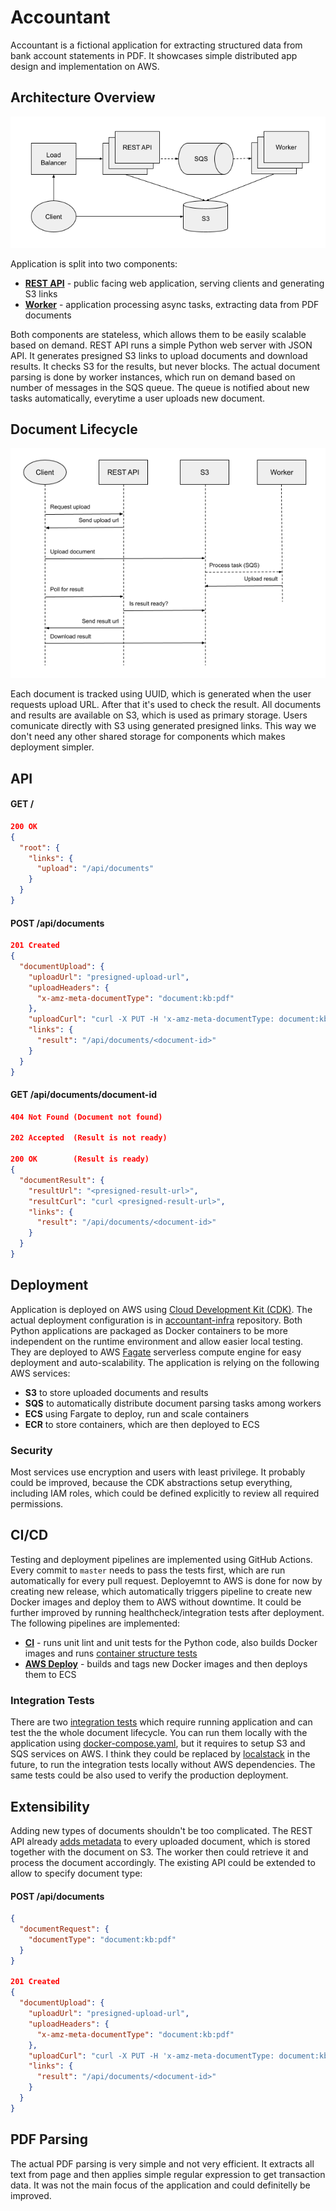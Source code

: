 # Accountant

Accountant is a fictional application for extracting structured data from bank account statements in PDF. It showcases simple distributed app design and implementation on AWS.

## Architecture Overview

![overview](docs/accountant-overview.png)

Application is split into two components:
* **[REST API](web.py)** - public facing web application, serving clients and generating S3 links
* **[Worker](worker.py)** - application processing async tasks, extracting data from PDF documents

Both components are stateless, which allows them to be easily scalable based on demand. REST API runs a simple Python web server with JSON API. It generates presigned S3 links to upload documents and download results. It checks S3 for the results, but never blocks. The actual document parsing is done by worker instances, which run on demand based on number of messages in the SQS queue. The queue is notified about new tasks automatically, everytime a user uploads new document.

## Document Lifecycle

![sequence](docs/accountant-sequence.png)

Each document is tracked using UUID, which is generated when the user requests upload URL. After that it's used to check the result. All documents and results are available on S3, which is used as primary storage. Users comunicate directly with S3 using generated presigned links. This way we don't need any other shared storage for components which makes deployment simpler.

## API

#### GET /
```json
200 OK
{
  "root": {
    "links": {
      "upload": "/api/documents"
    }
  }
}
```

#### POST /api/documents
```json
201 Created
{
  "documentUpload": {
    "uploadUrl": "presigned-upload-url",
    "uploadHeaders": {
      "x-amz-meta-documentType": "document:kb:pdf"
    },
    "uploadCurl": "curl -X PUT -H 'x-amz-meta-documentType: document:kb:pdf' --upload-file filename <presigned-upload-url>",
    "links": {
      "result": "/api/documents/<document-id>"
    }
  }
}
```

#### GET /api/documents/document-id
```json
404 Not Found (Document not found)

202 Accepted  (Result is not ready)

200 OK        (Result is ready)
{
  "documentResult": {
    "resultUrl": "<presigned-result-url>",
    "resultCurl": "curl <presigned-result-url>",
    "links": {
      "result": "/api/documents/<document-id>"
    }
  }
}
```

## Deployment

Application is deployed on AWS using [Cloud Development Kit (CDK)](https://aws.amazon.com/cdk/). The actual deployment configuration is in [accountant-infra](https://github.com/kupcimat/accountant-infra) repository. Both Python applications are packaged as Docker containers to be more independent on the runtime environment and allow easier local testing. They are deployed to AWS [Fagate](https://aws.amazon.com/fargate) serverless compute engine for easy deployment and auto-scalability. The application is relying on the following AWS services:
* **S3** to store uploaded documents and results
* **SQS** to automatically distribute document parsing tasks among workers
* **ECS** using Fargate to deploy, run and scale containers
* **ECR** to store containers, which are then deployed to ECS

### Security

Most services use encryption and users with least privilege. It probably could be improved, because the CDK abstractions setup everything, including IAM roles, which could be defined explicitly to review all required permissions.

## CI/CD

Testing and deployment pipelines are implemented using GitHub Actions. Every commit to `master` needs to pass the tests first, which are run automatically for every pull request. Deployemnt to AWS is done for now by creating new release, which automatically triggers pipeline to create new Docker images and deploy them to AWS without downtime. It could be further improved by running healthcheck/integration tests after deployment. The following pipelines are implemented:
* **[CI](.github/workflows/ci.yml)** - runs unit lint and unit tests for the Python code, also builds Docker images and runs [container structure tests](https://github.com/GoogleContainerTools/container-structure-test)
* **[AWS Deploy](.github/workflows/aws-deploy.yml)** - builds and tags new Docker images and then deploys them to ECS

### Integration Tests

There are two [integration tests](test/e2e_test.py) which require running application and can test the the whole document lifecycle. You can run them locally with the application using [docker-compose.yaml](docker-compose.yaml), but it requires to setup S3 and SQS services on AWS. I think they could be replaced by [localstack](https://github.com/localstack/localstack) in the future, to run the integration tests locally without AWS dependencies. The same tests could be also used to verify the production deployment.

## Extensibility

Adding new types of documents shouldn't be too complicated. The REST API already [adds metadata](accountant/web/routes.py#L42) to every uploaded document, which is stored together with the document on S3. The worker then could retrieve it and process the document accordingly. The existing API could be extended to allow to specify document type:

#### POST /api/documents
```json
{
  "documentRequest": {
    "documentType": "document:kb:pdf"
  }
}

201 Created
{
  "documentUpload": {
    "uploadUrl": "presigned-upload-url",
    "uploadHeaders": {
      "x-amz-meta-documentType": "document:kb:pdf"
    },
    "uploadCurl": "curl -X PUT -H 'x-amz-meta-documentType: document:kb:pdf' --upload-file filename <presigned-upload-url>",
    "links": {
      "result": "/api/documents/<document-id>"
    }
  }
}
```

## PDF Parsing

The actual PDF parsing is very simple and not very efficient. It extracts all text from page and then applies simple regular expression to get transaction data. It was not the main focus of the application and could definitelly be improved.
